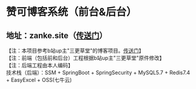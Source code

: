 <h1>赞可博客系统（前台&后台）</h1>
<h2>地址：zanke.site（<a href="http://www.zanke.site" target="_blank">传送门</a>）</h2>
【注：本项目参考b站up主"三更草堂"的博客项目。<a href="https://www.bilibili.com/video/BV1hq4y1F7zk?vd_source=c92213650999622811c531486c0b44bb" target="_blank">传送门</a>】<br>
【注：前端（包括前和后台）工程根据b站up主"三更草堂"原件修改】<br>
【注：后端工程由本人编码】<br>
技术栈（后端）：SSM + SpringBoot + SpringSecurity + MySQL5.7 + Redis7.4 + EasyExcel + OSS(七牛云)
